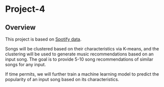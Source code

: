 # Project-4

## Overview

This project is based on [Spotify data](https://developer.spotify.com/documentation/web-api). 

Songs will be clustered based on their characteristics via K-means, and the clustering will be used to generate music recommendations based on an input song. The goal is to provide 5-10 song recommendations of similar songs for any input. 

If time permits, we will further train a machine learning model to predict the popularity of an input song based on its characteristics. 